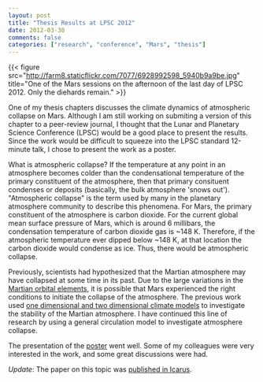 ```yaml
---
layout: post
title: "Thesis Results at LPSC 2012"
date: 2012-03-30
comments: false
categories: ["research", "conference", "Mars", "thesis"]
---
```


{{< figure src="http://farm8.staticflickr.com/7077/6928992598_5940b9a9be.jpg" title="One of the Mars sessions on the afternoon of the last day of LPSC 2012. Only the diehards remain." >}}

One of my thesis chapters discusses the climate dynamics of atmospheric collapse on Mars. Although I am still working on submiting a version of this chapter to a peer-review journal, I thought that the Lunar and Planetary Science Conference (LPSC) would be a good place to present the results. Since the work would be difficult to squeeze into the LPSC standard 12-minute talk, I chose to present the work as a poster.


What is atmospheric collapse? If the temperature at any point in an atmosphere becomes colder than the condensational temperature of the primary constituent of the atmosphere, then that primary consituent condenses or deposits (basically, the bulk atmosphere 'snows out'). "Atmospheric collapse" is the term used by many in the planetary atmosphere community to describe this phenomena. For Mars, the primary constituent of the atmosphere is carbon dioxide. For the current global mean surface pressure of Mars, which is around 6 millibars, the condensation temperature of carbon dioxide gas is ~148 K. Therefore, if the atmospheric temperature ever dipped below ~148 K, at that location the carbon dioxide would condense as ice. Thus, there would be atmospheric collapse.

Previously, scientists had hypothesized that the Martian atmosphere may have collapsed at some time in its past. Due to the large variations in the [Martian orbital elements](http://www.imcce.fr/Equipes/ASD/insola/mars/mars.html), it is possible that Mars experienced the right conditions to initiate the collapse of the atmosphere. The previous work used [one dimensional and two dimensional climate models](http://en.wikipedia.org/wiki/Climate_model) to investigate the stability of the Martian atmosphere. I have continued this line of research by using a general circulation model to investigate atmosphere collapse.

The presentation of the [poster](/docs/soto_lpsc2012_poster.pdf) went well. Some of my colleagues were very interested in the work, and some great discussions were had. 

*Update*: The paper on this topic was <a href="http://www.sciencedirect.com/science/article/pii/S0019103514006575">published in Icarus</a>.

